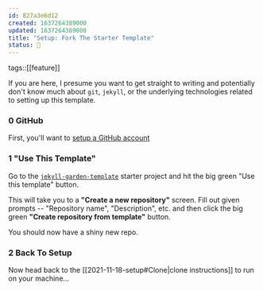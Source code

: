 ```yaml
---
id: 827a3e6d12
created: 1637264389000
updated: 1637264389000
title: "Setup: Fork The Starter Template"
status: 🥭
---
```


tags::[[feature]]


If you are here, I presume you want to get straight to writing and potentially don't know much about `git`, `jekyll`, or the underlying technologies related to setting up this template.

### 0 GitHub

First, you'll want to [setup a GitHub account](https://github.com/signup)

### 1 "Use This Template"

Go to the [`jekyll-garden-template`](https://github.com/wikibonsai/jekyll-garden-template) starter project and hit the big green "Use this template" button.

This will take you to a **"Create a new repository"** screen. Fill out given prompts -- "Repository name", "Description", etc. and then click the big green **"Create repository from template"** button.

You should now have a shiny new repo.

### 2 Back To Setup

Now head back to the [[2021-11-18-setup#Clone|clone instructions]] to run on your machine...

